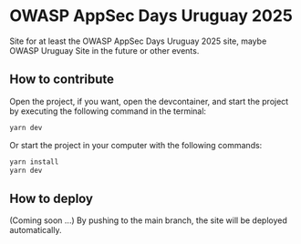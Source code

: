 # OWASP AppSec Days Uruguay 2025

Site for at least the OWASP AppSec Days Uruguay 2025 site, maybe OWASP Uruguay Site in the future or other events.


## How to contribute

Open the project, if you want, open the devcontainer, and start the project by executing the following command in the terminal:
```bash
yarn dev
```

Or start the project in your computer with the following commands:
```bash
yarn install
yarn dev
```

## How to deploy

(Coming soon ...) By pushing to the main branch, the site will be deployed automatically.
